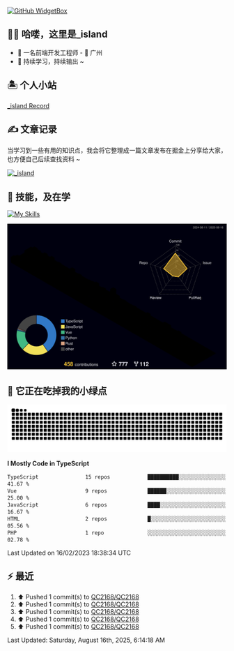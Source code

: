 [![GitHub WidgetBox](https://github-widgetbox.vercel.app/api/profile?username=qc2168&data=followers,repositories,stars,commits)](https://github.com/qc2168/github-widgetbox)

## 🙋‍♂️ 哈喽，这里是_island

- 👦 一名前端开发工程师 - 📍 广州
- 🚀 持续学习，持续输出 ~

## 🏝 个人小站

[_island Record](https://island-record.vercel.app/)

## ✍️ 文章记录

当学习到一些有用的知识点，我会将它整理成一篇文章发布在掘金上分享给大家，也方便自己后续查找资料 ~

[![_island](https://lf3-cdn-tos.bytescm.com/obj/static/xitu_juejin_web/e08da34488b114bd4c665ba2fa520a31.svg)
](https://juejin.cn/user/2858385965322935/posts)

## 🚀 技能，及在学

[![My Skills](https://skillicons.dev/icons?i=vite,tailwind,vue,react,electron,webpack,nodejs,php,wasm,python)](https://github.com/qc2168)


![rainbow gif](https://raw.githubusercontent.com/QC2168/QC2168/main/profile-3d-contrib/profile-night-rainbow.svg)


## 🐍 它正在吃掉我的小绿点

![snake gif](https://raw.githubusercontent.com/QC2168/QC2168/77e198e28fb66a14643e4e58f5b713c0cc565cfd/github-contribution-grid-snake-dark.svg)

<!--START_SECTION:waka-->
**I Mostly Code in TypeScript** 

```text
TypeScript               15 repos            ██████████░░░░░░░░░░░░░░░   41.67 % 
Vue                      9 repos             ██████░░░░░░░░░░░░░░░░░░░   25.00 % 
JavaScript               6 repos             ████░░░░░░░░░░░░░░░░░░░░░   16.67 % 
HTML                     2 repos             █░░░░░░░░░░░░░░░░░░░░░░░░   05.56 % 
PHP                      1 repo              ░░░░░░░░░░░░░░░░░░░░░░░░░   02.78 % 

```



 Last Updated on 16/02/2023 18:38:34 UTC
<!--END_SECTION:waka-->


## ⚡ 最近
<!--RECENT_ACTIVITY:start-->
1. ⬆️ Pushed 1 commit(s) to [QC2168/QC2168](https://github.com/QC2168/QC2168)<br>
2. ⬆️ Pushed 1 commit(s) to [QC2168/QC2168](https://github.com/QC2168/QC2168)<br>
3. ⬆️ Pushed 1 commit(s) to [QC2168/QC2168](https://github.com/QC2168/QC2168)<br>
4. ⬆️ Pushed 1 commit(s) to [QC2168/QC2168](https://github.com/QC2168/QC2168)<br>
5. ⬆️ Pushed 1 commit(s) to [QC2168/QC2168](https://github.com/QC2168/QC2168)<br>
<!--RECENT_ACTIVITY:end-->

<!--RECENT_ACTIVITY:last_update-->
Last Updated: Saturday, August 16th, 2025, 6:14:18 AM
<!--RECENT_ACTIVITY:last_update_end-->
